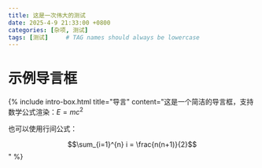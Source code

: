 ```yaml
---
title: 这是一次伟大的测试
date: 2025-4-9 21:33:00 +0800
categories: [杂项, 测试]
tags: [测试]     # TAG names should always be lowercase
---
```


# 示例导言框

{% include intro-box.html 
   title="导言" 
   content="这是一个简洁的导言框，支持数学公式渲染：$E = mc^2$

也可以使用行间公式：

$$\sum_{i=1}^{n} i = \frac{n(n+1)}{2}$$" 
%}